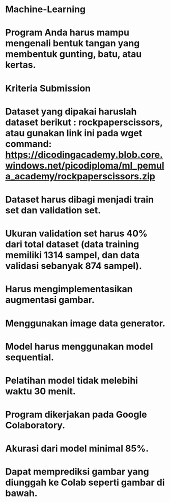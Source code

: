# Machine-Learning
# Program Anda harus mampu mengenali bentuk tangan yang membentuk gunting, batu, atau kertas.

# Kriteria Submission
# Dataset yang dipakai haruslah dataset berikut : rockpaperscissors, atau gunakan link ini pada wget command: https://dicodingacademy.blob.core.windows.net/picodiploma/ml_pemula_academy/rockpaperscissors.zip
# Dataset harus dibagi menjadi train set dan validation set.
# Ukuran validation set harus 40% dari total dataset (data training memiliki 1314 sampel, dan data validasi sebanyak 874 sampel).
# Harus mengimplementasikan augmentasi gambar.
# Menggunakan image data generator.
# Model harus menggunakan model sequential.
# Pelatihan model tidak melebihi waktu 30 menit.
# Program dikerjakan pada Google Colaboratory.
# Akurasi dari model minimal 85%.
# Dapat memprediksi gambar yang diunggah ke Colab seperti gambar di bawah.
